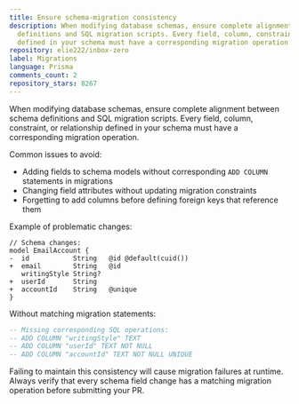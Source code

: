 ```yaml
---
title: Ensure schema-migration consistency
description: When modifying database schemas, ensure complete alignment between schema
  definitions and SQL migration scripts. Every field, column, constraint, or relationship
  defined in your schema must have a corresponding migration operation.
repository: elie222/inbox-zero
label: Migrations
language: Prisma
comments_count: 2
repository_stars: 8267
---
```


When modifying database schemas, ensure complete alignment between schema definitions and SQL migration scripts. Every field, column, constraint, or relationship defined in your schema must have a corresponding migration operation.

Common issues to avoid:
- Adding fields to schema models without corresponding `ADD COLUMN` statements in migrations
- Changing field attributes without updating migration constraints
- Forgetting to add columns before defining foreign keys that reference them

Example of problematic changes:
```prisma
// Schema changes:
model EmailAccount {
-  id           String   @id @default(cuid())
+  email        String   @id
   writingStyle String?
+  userId       String
+  accountId    String   @unique
}
```

Without matching migration statements:
```sql
-- Missing corresponding SQL operations:
-- ADD COLUMN "writingStyle" TEXT
-- ADD COLUMN "userId" TEXT NOT NULL
-- ADD COLUMN "accountId" TEXT NOT NULL UNIQUE
```

Failing to maintain this consistency will cause migration failures at runtime. Always verify that every schema field change has a matching migration operation before submitting your PR.